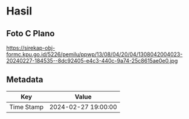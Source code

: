 # Hasil

## Foto C Plano

https://sirekap-obj-formc.kpu.go.id/5226/pemilu/ppwp/13/08/04/20/04/1308042004023-20240227-184535--8dc92405-e4c3-440c-9a74-25c8615ae0e0.jpg


## Metadata

| Key        | Value               |
| ---------- | ------------------- |
| Time Stamp | 2024-02-27 19:00:00 |



